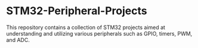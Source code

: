 # STM32-Peripheral-Projects
This repository contains a collection of STM32 projects aimed at understanding and utilizing various peripherals such as GPIO, timers, PWM, and ADC. 
